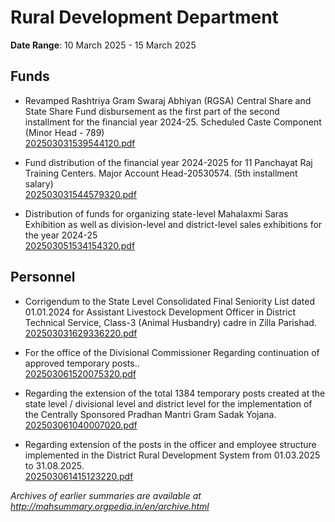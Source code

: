 # Rural Development Department

**Date Range**: 10 March 2025 - 15 March 2025


## Funds
- Revamped Rashtriya Gram Swaraj Abhiyan (RGSA) Central Share and State Share Fund disbursement as the first part of the second installment for the financial year 2024-25.  Scheduled Caste Component (Minor Head - 789)\
  [202503031539544120.pdf](https://gr.maharashtra.gov.in/Site/Upload/Government%20Resolutions/English/202503031539544120.pdf)

- Fund distribution of the financial year 2024-2025 for 11 Panchayat Raj Training Centers.  Major Account Head-20530574.  (5th installment salary)\
  [202503031544579320.pdf](https://gr.maharashtra.gov.in/Site/Upload/Government%20Resolutions/English/202503031544579320.pdf)

- Distribution of funds for organizing state-level Mahalaxmi Saras Exhibition as well as division-level and district-level sales exhibitions for the year 2024-25\
  [202503051534154320.pdf](https://gr.maharashtra.gov.in/Site/Upload/Government%20Resolutions/English/202503051534154320.pdf)

## Personnel
- Corrigendum to the State Level Consolidated Final Seniority List dated 01.01.2024 for Assistant Livestock Development Officer in District Technical Service, Class-3 (Animal Husbandry) cadre in Zilla Parishad.\
  [202503031629336220.pdf](https://gr.maharashtra.gov.in/Site/Upload/Government%20Resolutions/English/202503031629336220....pdf)

- For the office of the Divisional Commissioner Regarding continuation of approved temporary posts..\
  [202503061520075320.pdf](https://gr.maharashtra.gov.in/Site/Upload/Government%20Resolutions/English/202503061520075320.pdf)

- Regarding the  extension of the total 1384 temporary posts created at the state level / divisional level and district level for the implementation of the Centrally Sponsored Pradhan Mantri Gram Sadak Yojana.\
  [202503061040007020.pdf](https://gr.maharashtra.gov.in/Site/Upload/Government%20Resolutions/English/202503061040007020.pdf)

- Regarding extension of the posts in the officer and employee structure implemented in the District Rural Development System from 01.03.2025 to 31.08.2025.\
  [202503061415123220.pdf](https://gr.maharashtra.gov.in/Site/Upload/Government%20Resolutions/English/202503061415123220....pdf)


*Archives of earlier summaries are available at http://mahsummary.orgpedia.in/en/archive.html*